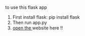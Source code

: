 to use this flask app
1. First install flask: pip install flask 
2. Then run app.py
3. [open the ](http://127.0.0.1:5000) website here !!
